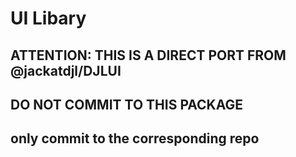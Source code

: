 # UI Libary
## ATTENTION: THIS IS A DIRECT PORT FROM @jackatdjl/DJLUI
## DO NOT COMMIT TO THIS PACKAGE
## only commit to the corresponding repo
